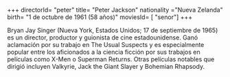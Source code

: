 +++
directorId= "peter"
title= "Peter Jackson"
nationality ="Nueva Zelanda"
birth= "1 de octubre de 1961 (58 años)"
moviesId= [ "senor"]
+++


Bryan Jay Singer (Nueva York, Estados Unidos; 17 de septiembre de 1965) es un director, productor y guionista de cine estadounidense. Ganó aclamación por su trabajo en The Usual Suspects y es especialmente popular entre los aficionados a la ciencia ficción por sus trabajos en películas como X-Men o Superman Returns. Otras películas notables que dirigió incluyen Valkyrie, Jack the Giant Slayer y Bohemian Rhapsody.